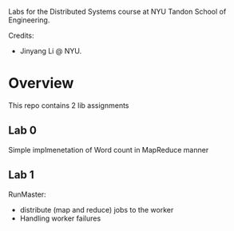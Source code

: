 Labs for the Distributed Systems course at NYU Tandon School of Engineering. 

Credits:
- Jinyang Li @ NYU. 

# Overview
This repo contains 2 lib assignments

## Lab 0
Simple implmenetation of Word count in MapReduce manner

## Lab 1
RunMaster: 
- distribute (map and reduce) jobs to the worker 
- Handling worker failures
